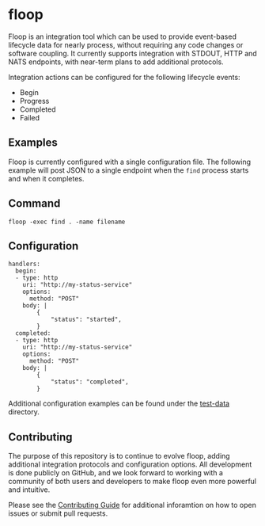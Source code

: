 # floop

Floop is an integration tool which can be used to provide event-based lifecycle data for nearly process, 
without requiring any code changes or software coupling.  It currently supports integration with STDOUT, 
HTTP and NATS endpoints, with near-term plans to add additional protocols.  

Integration actions can be configured for the following lifecycle events:
* Begin
* Progress
* Completed
* Failed

## Examples

Floop is currently configured with a single configuration file.  The following example will post JSON to
a single endpoint when the `find` process starts and when it completes.

Command
-------

`floop -exec find . -name filename`

Configuration
-------------

```
handlers:
  begin:
  - type: http
    uri: "http://my-status-service"
    options:
      method: "POST"
    body: |
        {
            "status": "started",
        }      
  completed:
  - type: http
    uri: "http://my-status-service"
    options:
      method: "POST"
    body: |
        {
            "status": "completed",
        }   
```

Additional configuration examples can be found under the [test-data](/test-data) directory.

## Contributing

The purpose of this repository is to continue to evolve floop, adding additional integration protocols
and configuration options.  All development is done publicly on GitHub, and we look forward to working
with a community of both users and developers to make floop even more powerful and intuitive.

Please see the [Contributing Guide](CONTRIBUTING.md) for additional inforamtion on how to open issues 
or submit pull requests.